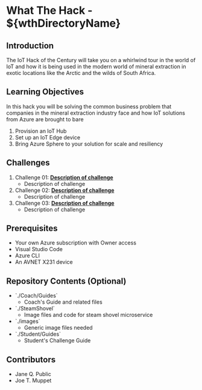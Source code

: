 # What The Hack - ${wthDirectoryName}

## Introduction
The IoT Hack of the Century will take you on a whirlwind tour in the world of IoT and how it is being used in the modern world of mineral extraction in exotic locations like the Arctic and the wilds of South Africa.

## Learning Objectives
In this hack you will be solving the common business problem that companies in the mineral extraction industry face and how IoT solutions from Azure are brought to bare

1. Provision an IoT Hub
2. Set up an IoT Edge device
3. Bring Azure Sphere to your solution for scale and resiliency 

## Challenges
<!-- REMOVE_ME ${challengesSection} (remove this from your MD files if you are writing them manually, this is for the automation script) REMOVE_ME -->

<!-- REPLACE_ME (replace this section with your text, this section will be removed by the automation script) -->
1. Challenge 01: **[Description of challenge](Student/Challenge-01.md)**
	 - Description of challenge
1. Challenge 02: **[Description of challenge](Student/Challenge-02.md)**
	 - Description of challenge
1. Challenge 03: **[Description of challenge](Student/Challenge-03.md)**
	 - Description of challenge
<!-- REPLACE_ME (this section will be removed by the automation script) -->

## Prerequisites
- Your own Azure subscription with Owner access
- Visual Studio Code
- Azure CLI
- An AVNET X231 device

## Repository Contents (Optional)
- \`./Coach/Guides\`
  - Coach's Guide and related files
- \`./SteamShovel\`
  - Image files and code for steam shovel microservice
- \`./images\`
  - Generic image files needed
- \`./Student/Guides\`
  - Student's Challenge Guide

## Contributors
- Jane Q. Public
- Joe T. Muppet
